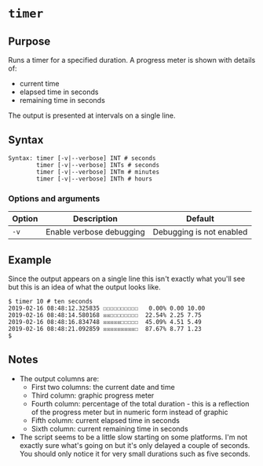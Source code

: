 # `timer`

## Purpose
Runs a timer for a specified duration.  A progress meter is shown with details of:
  - current time
  - elapsed time in seconds
  - remaining time in seconds

The output is presented at intervals on a single line.

## Syntax
```
Syntax: timer [-v|--verbose] INT # seconds
        timer [-v|--verbose] INTs # seconds
        timer [-v|--verbose] INTm # minutes
        timer [-v|--verbose] INTh # hours
```

### Options and arguments
| Option | Description | Default |
| ------ | ----------- | ------- |
|  `-v`  | Enable verbose debugging | Debugging is not enabled |

## Example

Since the output appears on a single line this isn't exactly what you'll see but this is an idea of what the output looks like.

```
$ timer 10 # ten seconds
2019-02-16 08:48:12.325835 ☐☐☐☐☐☐☐☐☐☐   0.00% 0.00 10.00
2019-02-16 08:48:14.580168 ☒☒☐☐☐☐☐☐☐☐  22.54% 2.25 7.75
2019-02-16 08:48:16.834748 ☒☒☒☒☒☐☐☐☐☐  45.09% 4.51 5.49
2019-02-16 08:48:21.092859 ☒☒☒☒☒☒☒☒☒☐  87.67% 8.77 1.23
$
```

## Notes

- The output columns are:
  - First two columns: the current date and time
  - Third column: graphic progress meter
  - Fourth column: percentage of the total duration - this is a reflection of the progress meter but in numeric form instead of graphic
  - Fifth column: current elapsed time in seconds
  - Sixth column: current remaining time in seconds
- The script seems to be a little slow starting on some platforms.  I'm not exactly sure what's going on but it's only delayed a couple of seconds.  You should only notice it for very small durations such as five seconds.
